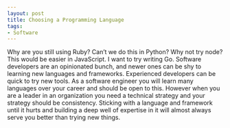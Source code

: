 ```yaml
---
layout: post
title: Choosing a Programming Language
tags:
- Software
---
```

Why are you still using Ruby? Can’t we do this in Python? Why not try node? This would be easier in JavaScript. I want to try writing Go. Software developers are an opinionated bunch, and newer ones can be shy to learning new languages and frameworks. Experienced developers can be quick to try new tools. As a software engineer you will learn many languages over your career and should be open to this. However when you are a leader in an organization you need a technical strategy and your strategy should be consistency. Sticking with a language and framework until it hurts and building a deep well of expertise in it will almost always serve you better than trying new things.